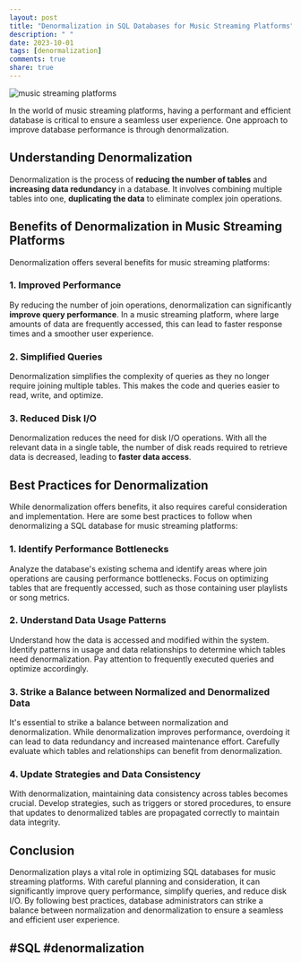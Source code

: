 ```yaml
---
layout: post
title: "Denormalization in SQL Databases for Music Streaming Platforms"
description: " "
date: 2023-10-01
tags: [denormalization]
comments: true
share: true
---
```


![music streaming platforms](https://example.com/images/music-streaming-platforms.jpg)

In the world of music streaming platforms, having a performant and efficient database is critical to ensure a seamless user experience. One approach to improve database performance is through denormalization.

## Understanding Denormalization
Denormalization is the process of **reducing the number of tables** and **increasing data redundancy** in a database. It involves combining multiple tables into one, **duplicating the data** to eliminate complex join operations.

## Benefits of Denormalization in Music Streaming Platforms
Denormalization offers several benefits for music streaming platforms:

### 1. Improved Performance
By reducing the number of join operations, denormalization can significantly **improve query performance**. In a music streaming platform, where large amounts of data are frequently accessed, this can lead to faster response times and a smoother user experience.

### 2. Simplified Queries
Denormalization simplifies the complexity of queries as they no longer require joining multiple tables. This makes the code and queries easier to read, write, and optimize. 

### 3. Reduced Disk I/O
Denormalization reduces the need for disk I/O operations. With all the relevant data in a single table, the number of disk reads required to retrieve data is decreased, leading to **faster data access**.

## Best Practices for Denormalization
While denormalization offers benefits, it also requires careful consideration and implementation. Here are some best practices to follow when denormalizing a SQL database for music streaming platforms:

### 1. Identify Performance Bottlenecks
Analyze the database's existing schema and identify areas where join operations are causing performance bottlenecks. Focus on optimizing tables that are frequently accessed, such as those containing user playlists or song metrics.

### 2. Understand Data Usage Patterns
Understand how the data is accessed and modified within the system. Identify patterns in usage and data relationships to determine which tables need denormalization. Pay attention to frequently executed queries and optimize accordingly.

### 3. Strike a Balance between Normalized and Denormalized Data
It's essential to strike a balance between normalization and denormalization. While denormalization improves performance, overdoing it can lead to data redundancy and increased maintenance effort. Carefully evaluate which tables and relationships can benefit from denormalization.

### 4. Update Strategies and Data Consistency
With denormalization, maintaining data consistency across tables becomes crucial. Develop strategies, such as triggers or stored procedures, to ensure that updates to denormalized tables are propagated correctly to maintain data integrity.

## Conclusion
Denormalization plays a vital role in optimizing SQL databases for music streaming platforms. With careful planning and consideration, it can significantly improve query performance, simplify queries, and reduce disk I/O. By following best practices, database administrators can strike a balance between normalization and denormalization to ensure a seamless and efficient user experience.

## #SQL #denormalization